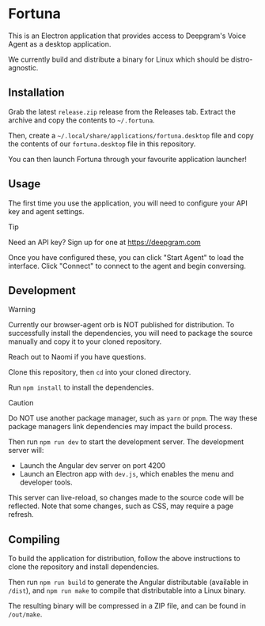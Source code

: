 # Fortuna

This is an Electron application that provides access to Deepgram's Voice Agent as a desktop application.

We currently build and distribute a binary for Linux which should be distro-agnostic.

## Installation

Grab the latest `release.zip` release from the Releases tab. Extract the archive and copy the contents to `~/.fortuna`.

Then, create a `~/.local/share/applications/fortuna.desktop` file and copy the contents of our `fortuna.desktop` file in this repository.

You can then launch Fortuna through your favourite application launcher!

## Usage

The first time you use the application, you will need to configure your API key and agent settings.

> [!TIP]
> Need an API key? Sign up for one at https://deepgram.com

Once you have configured these, you can click "Start Agent" to load the interface. Click "Connect" to connect to the agent and begin conversing.

## Development

> [!WARNING]
> Currently our browser-agent orb is NOT published for distribution. To successfully install the dependencies, you will need to package the source manually and copy it to your cloned repository.
>
> Reach out to Naomi if you have questions.

Clone this repository, then `cd` into your cloned directory.

Run `npm install` to install the dependencies.

> [!CAUTION]
> Do NOT use another package manager, such as `yarn` or `pnpm`. The way these package managers link dependencies may impact the build process.

Then run `npm run dev` to start the development server. The development server will:

- Launch the Angular dev server on port 4200
- Launch an Electron app with `dev.js`, which enables the menu and developer tools.

This server can live-reload, so changes made to the source code will be reflected. Note that some changes, such as CSS, may require a page refresh.

## Compiling

To build the application for distribution, follow the above instructions to clone the repository and install dependencies.

Then run `npm run build` to generate the Angular distributable (available in `/dist`), and `npm run make` to compile that distributable into a Linux binary.

The resulting binary will be compressed in a ZIP file, and can be found in `/out/make`.
